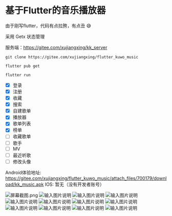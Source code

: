 # 基于Flutter的音乐播放器

由于刚写flutter，代码有点拉胯，有点丑 :sweat_smile: 

采用 Getx 状态管理

服务端：https://gitee.com/xujiangxing/kk_server


```
git clone https://gitee.com/xujiangxing/flutter_kuwo_music

flutter pub get

flutter run
```


- [x] 登录
- [x] 注册
- [x] 收藏
- [x] 搜索
- [x] 自建歌单
- [x] 播放器
- [x] 歌单列表
- [x] 榜单
- [ ] 收藏歌单
- [ ] 歌手
- [ ] MV
- [ ] 最近听歌
- [ ] 修改头像

Android体验地址: https://gitee.com/xujiangxing/flutter_kuwo_music/attach_files/700179/download/kk_music.apk
IOS: 暂无（没有开发者账号）

![](https://images.gitee.com/uploads/images/2021/0513/153612_05994030_5152959.png "屏幕截图.png")
![输入图片说明](https://images.gitee.com/uploads/images/2021/0513/153630_8eab449f_5152959.png "屏幕截图.png")
![输入图片说明](https://images.gitee.com/uploads/images/2021/0513/153636_a7e38812_5152959.png "屏幕截图.png")
![输入图片说明](https://images.gitee.com/uploads/images/2021/0513/153641_5b69dd3f_5152959.png "屏幕截图.png")
![输入图片说明](https://images.gitee.com/uploads/images/2021/0513/153646_6e2b2bcd_5152959.png "屏幕截图.png")
![输入图片说明](https://images.gitee.com/uploads/images/2021/0513/153651_e408c89b_5152959.png "屏幕截图.png")
![输入图片说明](https://images.gitee.com/uploads/images/2021/0513/153656_3397e48b_5152959.png "屏幕截图.png")
![输入图片说明](https://images.gitee.com/uploads/images/2021/0513/153745_a716224e_5152959.png "屏幕截图.png")
![输入图片说明](https://images.gitee.com/uploads/images/2021/0513/153759_1a34f74e_5152959.png "屏幕截图.png")
![输入图片说明](https://images.gitee.com/uploads/images/2021/0513/153803_9f332733_5152959.png "屏幕截图.png")
![输入图片说明](https://images.gitee.com/uploads/images/2021/0513/153807_6b063d4e_5152959.png "屏幕截图.png")
![输入图片说明](https://images.gitee.com/uploads/images/2021/0513/153811_3ca998ef_5152959.png "屏幕截图.png")